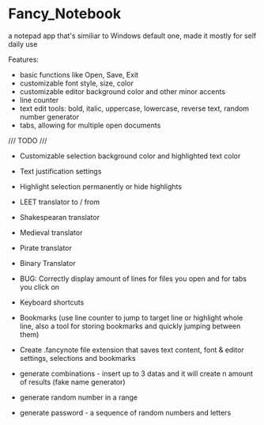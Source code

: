 # Fancy_Notebook
a notepad app that's similiar to Windows default one, made it mostly for self daily use

Features:
- basic functions like Open, Save, Exit
- customizable font style, size, color
- customizable editor background color and other minor accents
- line counter
- text edit tools: bold, italic, uppercase, lowercase, reverse text, random number generator 
- tabs, allowing for multiple open documents
  
  
/// TODO ///
  
- Customizable selection background color and highlighted text color
- Text justification settings
- Highlight selection permanently or hide highlights

- LEET translator to / from
- Shakespearan translator
- Medieval translator
- Pirate translator
- Binary Translator

- BUG: Correctly display amount of lines for files you open and for tabs you click on
- Keyboard shortcuts
- Bookmarks (use line counter to jump to target line or highlight whole line, also a tool for storing bookmarks and quickly jumping between them)

- Create .fancynote file extension that saves text content, font & editor settings, selections and bookmarks
- generate combinations - insert up to 3 datas and it will create n amount of results (fake name generator)
- generate random number in a range
- generate password - a sequence of random numbers and letters
